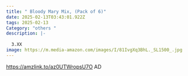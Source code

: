 ```yaml
---
title: " Bloody Mary Mix, (Pack of 6)"
date: 2025-02-13T03:43:01.922Z
tags: 2025-02-13
Category: "others "
description: |-
  
  3.XX
image: https://m.media-amazon.com/images/I/81IvgXq3BhL._SL1500_.jpg
---
```

https://amzlink.to/az0UTWropsU7O    AD